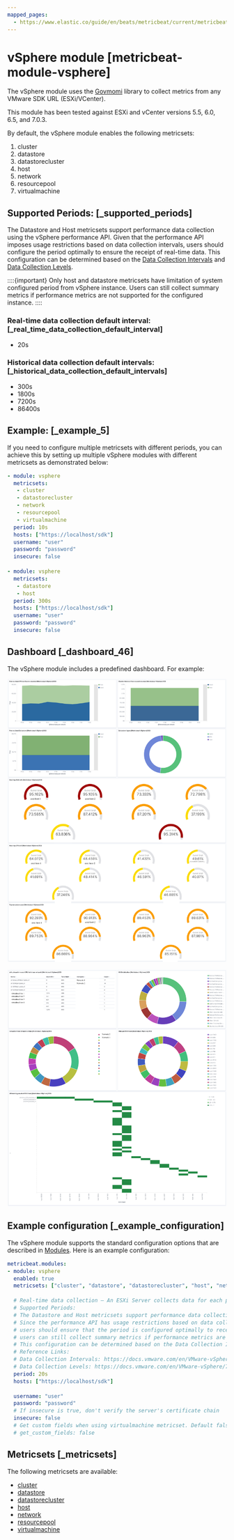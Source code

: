 ```yaml
---
mapped_pages:
  - https://www.elastic.co/guide/en/beats/metricbeat/current/metricbeat-module-vsphere.html
---
```


# vSphere module [metricbeat-module-vsphere]

The vSphere module uses the [Govmomi](https://github.com/vmware/govmomi) library to collect metrics from any VMware SDK URL (ESXi/VCenter).

This module has been tested against ESXi and vCenter versions 5.5, 6.0, 6.5, and 7.0.3.

By default, the vSphere module enables the following metricsets:

1. cluster
2. datastore
3. datastorecluster
4. host
5. network
6. resourcepool
7. virtualmachine


## Supported Periods: [_supported_periods]

The Datastore and Host metricsets support performance data collection using the vSphere performance API. Given that the performance API imposes usage restrictions based on data collection intervals, users should configure the period optimally to ensure the receipt of real-time data. This configuration can be determined based on the [Data Collection Intervals](https://docs.vmware.com/en/VMware-vSphere/7.0/com.vmware.vsphere.monitoring.doc/GUID-247646EA-A04B-411A-8DD4-62A3DCFCF49B.md) and [Data Collection Levels](https://docs.vmware.com/en/VMware-vSphere/7.0/com.vmware.vsphere.monitoring.doc/GUID-25800DE4-68E5-41CC-82D9-8811E27924BC.md).

::::{important}
Only host and datastore metricsets have limitation of system configured period from vSphere instance. Users can still collect summary metrics if performance metrics are not supported for the configured instance.
::::



### Real-time data collection default interval: [_real_time_data_collection_default_interval]

* 20s


### Historical data collection default intervals: [_historical_data_collection_default_intervals]

* 300s
* 1800s
* 7200s
* 86400s


## Example: [_example_5]

If you need to configure multiple metricsets with different periods, you can achieve this by setting up multiple vSphere modules with different metricsets as demonstrated below:

```yaml
- module: vsphere
  metricsets:
   - cluster
   - datastorecluster
   - network
   - resourcepool
   - virtualmachine
  period: 10s
  hosts: ["https://localhost/sdk"]
  username: "user"
  password: "password"
  insecure: false

- module: vsphere
  metricsets:
   - datastore
   - host
  period: 300s
  hosts: ["https://localhost/sdk"]
  username: "user"
  password: "password"
  insecure: false
```


## Dashboard [_dashboard_46]

The vSphere module includes a predefined dashboard. For example:

![metricbeat vsphere dashboard](images/metricbeat_vsphere_dashboard.png)

![metricbeat vsphere vm dashboard](images/metricbeat_vsphere_vm_dashboard.png)


## Example configuration [_example_configuration]

The vSphere module supports the standard configuration options that are described in [Modules](/reference/metricbeat/configuration-metricbeat.md). Here is an example configuration:

```yaml
metricbeat.modules:
- module: vsphere
  enabled: true
  metricsets: ["cluster", "datastore", "datastorecluster", "host", "network", "resourcepool", "virtualmachine"]
  
  # Real-time data collection – An ESXi Server collects data for each performance counter every 20 seconds by default.
  # Supported Periods:
  # The Datastore and Host metricsets support performance data collection using the vSphere performance API.
  # Since the performance API has usage restrictions based on data collection intervals,
  # users should ensure that the period is configured optimally to receive real-time data.
  # users can still collect summary metrics if performance metrics are not supported for the configured instance.
  # This configuration can be determined based on the Data Collection Intervals and Data Collection Levels.
  # Reference Links:
  # Data Collection Intervals: https://docs.vmware.com/en/VMware-vSphere/7.0/com.vmware.vsphere.monitoring.doc/GUID-247646EA-A04B-411A-8DD4-62A3DCFCF49B.html
  # Data Collection Levels: https://docs.vmware.com/en/VMware-vSphere/7.0/com.vmware.vsphere.monitoring.doc/GUID-25800DE4-68E5-41CC-82D9-8811E27924BC.html
  period: 20s
  hosts: ["https://localhost/sdk"]

  username: "user"
  password: "password"
  # If insecure is true, don't verify the server's certificate chain
  insecure: false
  # Get custom fields when using virtualmachine metricset. Default false.
  # get_custom_fields: false
```


## Metricsets [_metricsets]

The following metricsets are available:

* [cluster](/reference/metricbeat/metricbeat-metricset-vsphere-cluster.md)
* [datastore](/reference/metricbeat/metricbeat-metricset-vsphere-datastore.md)
* [datastorecluster](/reference/metricbeat/metricbeat-metricset-vsphere-datastorecluster.md)
* [host](/reference/metricbeat/metricbeat-metricset-vsphere-host.md)
* [network](/reference/metricbeat/metricbeat-metricset-vsphere-network.md)
* [resourcepool](/reference/metricbeat/metricbeat-metricset-vsphere-resourcepool.md)
* [virtualmachine](/reference/metricbeat/metricbeat-metricset-vsphere-virtualmachine.md)
